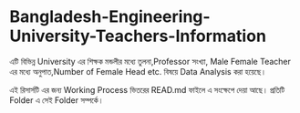 # Bangladesh-Engineering-University-Teachers-Information

এটি বিভিন্ন University এর শিক্ষক মন্ডলীর মধ্যে তুলনা,Professor সংখ্যা, Male Female Teacher এর মধ্যে অনুপাত,Number of Female Head etc. বিষয়ে Data Analysis করা হয়েছে।

এই রিসার্সটি এর জন্য Working Process ভিতরের READ.md ফাইলে এ সংক্ষেপে দেয়া আছে। প্রতিটি Folder এ সেই Folder সম্পর্কে।
